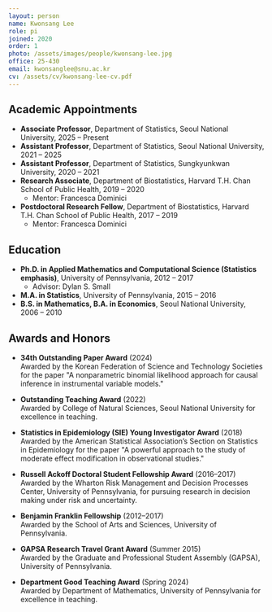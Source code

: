 ```yaml
---
layout: person
name: Kwonsang Lee
role: pi
joined: 2020
order: 1
photo: /assets/images/people/kwonsang-lee.jpg
office: 25-430
email: kwonsanglee@snu.ac.kr
cv: /assets/cv/kwonsang-lee-cv.pdf
---
```


## Academic Appointments

* **Associate Professor**, Department of Statistics, Seoul National University, 2025 – Present  
* **Assistant Professor**, Department of Statistics, Seoul National University, 2021 – 2025  
* **Assistant Professor**, Department of Statistics, Sungkyunkwan University, 2020 – 2021  
* **Research Associate**, Department of Biostatistics, Harvard T.H. Chan School of Public Health, 2019 – 2020  
  * Mentor: Francesca Dominici  
* **Postdoctoral Research Fellow**, Department of Biostatistics, Harvard T.H. Chan School of Public Health, 2017 – 2019  
  * Mentor: Francesca Dominici  


## Education

* **Ph.D. in Applied Mathematics and Computational Science (Statistics emphasis)**, University of Pennsylvania, 2012 – 2017  
  * Advisor: Dylan S. Small  
* **M.A. in Statistics**, University of Pennsylvania, 2015 – 2016  
* **B.S. in Mathematics, B.A. in Economics**, Seoul National University, 2006 – 2010  


## Awards and Honors

* **34th Outstanding Paper Award** (2024)  
  Awarded by the Korean Federation of Science and Technology Societies for the paper "A nonparametric binomial likelihood approach for causal inference in instrumental variable models."

* **Outstanding Teaching Award** (2022)  
  Awarded by College of Natural Sciences, Seoul National University for excellence in teaching.

* **Statistics in Epidemiology (SIE) Young Investigator Award** (2018)    
  Awarded by the American Statistical Association’s Section on Statistics in Epidemiology for the paper "A powerful approach to the study of moderate effect modification in observational studies."

* **Russell Ackoff Doctoral Student Fellowship Award** (2016–2017)   
  Awarded by the Wharton Risk Management and Decision Processes Center, University of Pennsylvania, for pursuing research in decision making under risk and uncertainty.

* **Benjamin Franklin Fellowship** (2012–2017)    
  Awarded by the School of Arts and Sciences, University of Pennsylvania.

* **GAPSA Research Travel Grant Award** (Summer 2015)  
  Awarded by the Graduate and Professional Student Assembly (GAPSA), University of Pennsylvania.

* **Department Good Teaching Award** (Spring 2024)  
  Awarded by Department of Mathematics, University of Pennsylvania for excellence in teaching.

